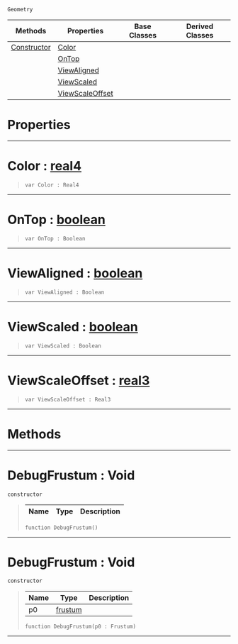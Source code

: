  `Geometry`

|Methods|Properties|Base Classes|Derived Classes|
|---|---|---|---|
|[ Constructor](debugfrustum.md#debugfrustum-void)|[ Color](debugfrustum.md#color-zilch-engine-docume)| | |
| |[ OnTop](debugfrustum.md#ontop-zilch-engine-docume)| | |
| |[ ViewAligned](debugfrustum.md#viewaligned-zilch-engine)| | |
| |[ ViewScaled](debugfrustum.md#viewscaled-zilch-engine-d)| | |
| |[ ViewScaleOffset](debugfrustum.md#viewscaleoffset-zilch-eng)| | |


 #  Properties


---  
 #  Color : [real4](../nada_base_types/real4.md)

> 
> ``` lang=cpp, name=Nada
> var Color : Real4


---  
 #  OnTop : [boolean](../nada_base_types/boolean.md)

> 
> ``` lang=cpp, name=Nada
> var OnTop : Boolean


---  
 #  ViewAligned : [boolean](../nada_base_types/boolean.md)

> 
> ``` lang=cpp, name=Nada
> var ViewAligned : Boolean


---  
 #  ViewScaled : [boolean](../nada_base_types/boolean.md)

> 
> ``` lang=cpp, name=Nada
> var ViewScaled : Boolean


---  
 #  ViewScaleOffset : [real3](../nada_base_types/real3.md)

> 
> ``` lang=cpp, name=Nada
> var ViewScaleOffset : Real3


---  
 #  Methods


---  
 #  DebugFrustum : Void

 `constructor`

> 
> |Name|Type|Description|
> |---|---|---|
> ``` lang=cpp, name=Nada
> function DebugFrustum()
> ``` 


---  
 #  DebugFrustum : Void

 `constructor`

> 
> |Name|Type|Description|
> |---|---|---|
> |p0|[frustum](frustum.md)| |
> ``` lang=cpp, name=Nada
> function DebugFrustum(p0 : Frustum)
> ``` 


---  
 

 